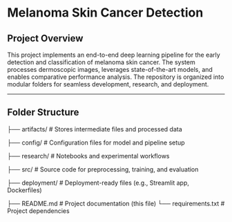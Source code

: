 # **Melanoma Skin Cancer Detection**

## **Project Overview**
This project implements an end-to-end deep learning pipeline for the early detection and classification of melanoma skin cancer. The system processes dermoscopic images, leverages state-of-the-art models, and enables comparative performance analysis. The repository is organized into modular folders for seamless development, research, and deployment.

---

## **Folder Structure**

├── artifacts/ # Stores intermediate files and processed data 

├── config/ # Configuration files for model and pipeline setup 

├── research/ # Notebooks and experimental workflows 

├── src/ # Source code for preprocessing, training, and evaluation 

├── deployment/ # Deployment-ready files (e.g., Streamlit app, Dockerfiles) 

├── README.md # Project documentation (this file) 
└── requirements.txt # Project dependencies